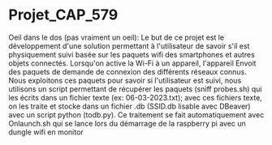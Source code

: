 # Projet_CAP_579
Oeil dans le dos (pas vraiment un oeil):
  Le but de ce projet est le développement d'une solution permettant à l'utilisateur de savoir s'il est physiquement suivi
  basée sur les paquets wifi des smartphones et autres objets connectés. Lorsqu'on active la Wi-Fi à un appareil, l'appareil
  Envoit des paquets de demande de connexion des différents réseaux connus.
  Nous exploitons ces paquets pour savoir si l'utilisateur est suivi, nous utilisons un script permettant de récupérer les paquets (sniff probes.sh)
  qui les écrits dans un fichier texte (ex: 06-03-2023.txt); avec ces fichiers texte, on les traite et stocke dans un fichier .db (SSID.db lisable avec DBeaver)
  avec un script python (todb.py).
  Ce traitement se fait automatiquement avec Onlaunch.sh qui se lance lors du démarrage de la raspberry pi avec un dungle wifi en monitor

